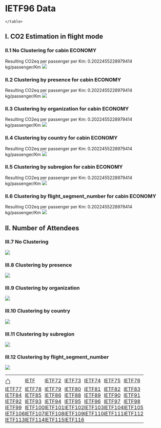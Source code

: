 # IETF96 Data

  <html>
  <style>
  table, th, td {
    border: 0px none;
    padding: 0px;
  }
  </style>
  <body>
    <table style="width:100%">
          <tr>
<td><a href='https://mglt.github.io/co2eq/' style='font-size: 30px; text-decoration: none' >⌂</a></td>
<td><a href='https://mglt.github.io/co2eq/IETF/IETF'>IETF</a></td>
<td><a href='https://mglt.github.io/co2eq/IETF/IETF72'>IETF72</a></td>
<td><a href='https://mglt.github.io/co2eq/IETF/IETF73'>IETF73</a></td>
<td><a href='https://mglt.github.io/co2eq/IETF/IETF74'>IETF74</a></td>
<td><a href='https://mglt.github.io/co2eq/IETF/IETF75'>IETF75</a></td>
<td><a href='https://mglt.github.io/co2eq/IETF/IETF76'>IETF76</a></td>
      </tr>
      <tr>
<td><a href='https://mglt.github.io/co2eq/IETF/IETF77'>IETF77</a></td>
<td><a href='https://mglt.github.io/co2eq/IETF/IETF78'>IETF78</a></td>
<td><a href='https://mglt.github.io/co2eq/IETF/IETF79'>IETF79</a></td>
<td><a href='https://mglt.github.io/co2eq/IETF/IETF80'>IETF80</a></td>
<td><a href='https://mglt.github.io/co2eq/IETF/IETF81'>IETF81</a></td>
<td><a href='https://mglt.github.io/co2eq/IETF/IETF82'>IETF82</a></td>
<td><a href='https://mglt.github.io/co2eq/IETF/IETF83'>IETF83</a></td>
      </tr>
      <tr>
<td><a href='https://mglt.github.io/co2eq/IETF/IETF84'>IETF84</a></td>
<td><a href='https://mglt.github.io/co2eq/IETF/IETF85'>IETF85</a></td>
<td><a href='https://mglt.github.io/co2eq/IETF/IETF86'>IETF86</a></td>
<td><a href='https://mglt.github.io/co2eq/IETF/IETF88'>IETF88</a></td>
<td><a href='https://mglt.github.io/co2eq/IETF/IETF89'>IETF89</a></td>
<td><a href='https://mglt.github.io/co2eq/IETF/IETF90'>IETF90</a></td>
<td><a href='https://mglt.github.io/co2eq/IETF/IETF91'>IETF91</a></td>
      </tr>
      <tr>
<td><a href='https://mglt.github.io/co2eq/IETF/IETF92'>IETF92</a></td>
<td><a href='https://mglt.github.io/co2eq/IETF/IETF93'>IETF93</a></td>
<td><a href='https://mglt.github.io/co2eq/IETF/IETF94'>IETF94</a></td>
<td><a href='https://mglt.github.io/co2eq/IETF/IETF95'>IETF95</a></td>
<td><a href='https://mglt.github.io/co2eq/IETF/IETF96'>IETF96</a></td>
<td><a href='https://mglt.github.io/co2eq/IETF/IETF97'>IETF97</a></td>
<td><a href='https://mglt.github.io/co2eq/IETF/IETF98'>IETF98</a></td>
      </tr>
      <tr>
<td><a href='https://mglt.github.io/co2eq/IETF/IETF99'>IETF99</a></td>
<td><a href='https://mglt.github.io/co2eq/IETF/IETF100'>IETF100</a></td>
<td><a href='https://mglt.github.io/co2eq/IETF/IETF101'>IETF101</a></td>
<td><a href='https://mglt.github.io/co2eq/IETF/IETF102'>IETF102</a></td>
<td><a href='https://mglt.github.io/co2eq/IETF/IETF103'>IETF103</a></td>
<td><a href='https://mglt.github.io/co2eq/IETF/IETF104'>IETF104</a></td>
<td><a href='https://mglt.github.io/co2eq/IETF/IETF105'>IETF105</a></td>
      </tr>
      <tr>
<td><a href='https://mglt.github.io/co2eq/IETF/IETF106'>IETF106</a></td>
<td><a href='https://mglt.github.io/co2eq/IETF/IETF107'>IETF107</a></td>
<td><a href='https://mglt.github.io/co2eq/IETF/IETF108'>IETF108</a></td>
<td><a href='https://mglt.github.io/co2eq/IETF/IETF109'>IETF109</a></td>
<td><a href='https://mglt.github.io/co2eq/IETF/IETF110'>IETF110</a></td>
<td><a href='https://mglt.github.io/co2eq/IETF/IETF111'>IETF111</a></td>
<td><a href='https://mglt.github.io/co2eq/IETF/IETF112'>IETF112</a></td>
      </tr>
      <tr>
<td><a href='https://mglt.github.io/co2eq/IETF/IETF113'>IETF113</a></td>
<td><a href='https://mglt.github.io/co2eq/IETF/IETF114'>IETF114</a></td>
<td><a href='https://mglt.github.io/co2eq/IETF/IETF115'>IETF115</a></td>
<td><a href='https://mglt.github.io/co2eq/IETF/IETF116'>IETF116</a></td>
<td> </td>
<td> </td>
<td> </td>
      </tr>

    </table>
  </body>
  </html>
    
## I. CO2 Estimation in flight mode

### II.1 No Clustering for cabin ECONOMY

Resulting CO2eq per passenger per Km: 0.2022455228979414 kg/passenger/Km
![](co2eq-mode_flight_distance-cluster_nbr_15-co2eq_myclimate_goclimate_ukgov-cabin_ECONOMY_AVERAGE.svg)

### II.2 Clustering by presence for cabin ECONOMY

Resulting CO2eq per passenger per Km: 0.2022455228979414 kg/passenger/Km
![](co2eq-mode_flight_distance-cluster_key_presence-cluster_nbr_15-co2eq_myclimate_goclimate_ukgov-cabin_ECONOMY_AVERAGE.svg)

### II.3 Clustering by organization for cabin ECONOMY

Resulting CO2eq per passenger per Km: 0.2022455228979414 kg/passenger/Km
![](co2eq-mode_flight_distance-cluster_key_organization-cluster_nbr_15-co2eq_myclimate_goclimate_ukgov-cabin_ECONOMY_AVERAGE.svg)

### II.4 Clustering by country for cabin ECONOMY

Resulting CO2eq per passenger per Km: 0.2022455228979414 kg/passenger/Km
![](co2eq-mode_flight_distance-cluster_key_country-cluster_nbr_15-co2eq_myclimate_goclimate_ukgov-cabin_ECONOMY_AVERAGE.svg)

### II.5 Clustering by subregion for cabin ECONOMY

Resulting CO2eq per passenger per Km: 0.2022455228979414 kg/passenger/Km
![](co2eq-mode_flight_distance-cluster_key_subregion-cluster_nbr_15-co2eq_myclimate_goclimate_ukgov-cabin_ECONOMY_AVERAGE.svg)

### II.6 Clustering by flight_segment_number for cabin ECONOMY

Resulting CO2eq per passenger per Km: 0.2022455228979414 kg/passenger/Km
![](co2eq-mode_flight_distance-cluster_key_flight_segment_number-cluster_nbr_15-co2eq_myclimate_goclimate_ukgov-cabin_ECONOMY_AVERAGE.svg)

## II. Number of Attendees

### III.7 No Clustering

![](co2eq-mode_attendee-cluster_nbr_15.svg)

### III.8 Clustering by presence

![](co2eq-mode_attendee-cluster_key_presence-cluster_nbr_15.svg)

### III.9 Clustering by organization

![](co2eq-mode_attendee-cluster_key_organization-cluster_nbr_15.svg)

### III.10 Clustering by country

![](co2eq-mode_attendee-cluster_key_country-cluster_nbr_15.svg)

### III.11 Clustering by subregion

![](co2eq-mode_attendee-cluster_key_subregion-cluster_nbr_15.svg)

### III.12 Clustering by flight_segment_number

![](co2eq-mode_attendee-cluster_key_flight_segment_number-cluster_nbr_15.svg)

